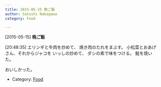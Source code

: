 ```yaml
---
title: 2015-05-15 晩ご飯
author: Satoshi Nakagawa
category: Food

---
```


[2015-05-15] **晩ご飯** 

 [20:48:35]
エリンギと牛肉を炒めて、
焼き肉のたれをまぶす。
小松菜とおあげさん、それからジャコを
いっしの炒めて、
ダシの素で味をつける。
鮭を焼いた。

 おいしかった。

- Category: [Food](https://merapano.github.io/categories.html#Food)

